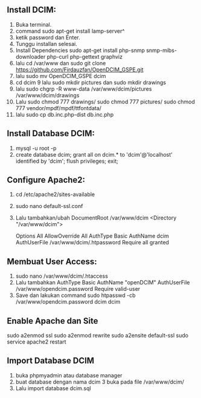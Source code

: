 ## Install DCIM:
1. Buka terminal.
2. command sudo apt-get install lamp-server^
3. ketik password dan Enter.
4. Tunggu installan selesai.
5. Install Dependencies sudo apt-get install php-snmp snmp-mibs-downloader php-curl php-gettext
graphviz
6. lalu cd /var/www dan sudo git clone https://github.com/Firdauzfan/OpenDCIM_GSPE.git
7. lalu sudo mv OpenDCIM_GSPE dcim
8. cd dcim
9 lalu sudo mkdir pictures dan sudo mkdir drawings
10. lalu sudo chgrp -R www-data /var/www/dcim/pictures /var/www/dcim/drawings
11. Lalu
sudo chmod 777 drawings/
sudo chmod 777 pictures/
sudo chmod 777 vendor/mpdf/mpdf/ttfontdata/
11. lalu sudo cp db.inc.php-dist db.inc.php

## Install Database DCIM:
1. mysql -u root -p
2. create database dcim;
grant all on dcim.* to 'dcim'@'localhost' identified by 'dcim';
flush privileges;
exit;

## Configure Apache2:
1. cd /etc/apache2/sites-available
2. sudo nano default-ssl.conf
3. Lalu tambahkan/ubah
    DocumentRoot /var/www/dcim
    <Directory "/var/www/dcim">

    Options All
    AllowOverride All
    AuthType Basic
    AuthName dcim
    AuthUserFile /var/www/dcim/.htpassword
    Require all granted
    </Directory>

## Membuat User Access:
1. sudo nano /var/www/dcim/.htaccess
2. Lalu tambahkan
	AuthType Basic
	AuthName "openDCIM"
	AuthUserFile /var/www/opendcim.password
	Require valid-user
3. Save dan lakukan command sudo htpasswd -cb /var/www/opendcim.password dcim dcim

## Enable Apache dan Site
sudo a2enmod ssl
sudo a2enmod rewrite
sudo a2ensite default-ssl
sudo service apache2 restart

## Import Database DCIM
1. buka phpmyadmin atau database manager
2. buat database dengan nama dcim
3 buka pada file /var/www/dcim/
4. Lalu import database dcim.sql
